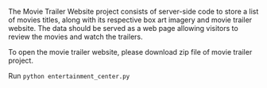 The Movie Trailer Website project consists of server-side code to store a list of movies titles, along with its respective box art imagery and movie trailer website. The data should be served as a web page allowing visitors to review the movies and watch the trailers.

To open the movie trailer website, please download zip file of movie trailer project.

Run `python entertainment_center.py`

